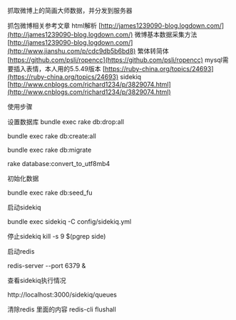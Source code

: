 抓取微博上的简画大师数据，并分发到服务器

抓包微博相关参考文章
html解析
[http://james1239090-blog.logdown.com/](http://james1239090-blog.logdown.com/)
微博基本数据采集方法
[http://james1239090-blog.logdown.com/](http://www.jianshu.com/p/cdc9db5b6bd8)
繁体转简体
[https://github.com/psli/ropencc](https://github.com/psli/ropencc)
mysql需要插入表情，本人用的5.5.49版本
[https://ruby-china.org/topics/24693](https://ruby-china.org/topics/24693)
sidekiq 
[http://www.cnblogs.com/richard1234/p/3829074.html](http://www.cnblogs.com/richard1234/p/3829074.html)

使用步骤

设置数据库
bundle exec rake db:drop:all

bundle exec rake db:create:all

bundle exec rake db:migrate

rake database:convert_to_utf8mb4

初始化数据

bundle exec rake db:seed_fu

启动sidekiq

bundle exec sidekiq -C config/sidekiq.yml

停止sidekiq
kill -s 9 $(pgrep side)


启动redis

redis-server --port 6379 &


查看sidekiq执行情况

http://localhost:3000/sidekiq/queues

清除redis 里面的内容
redis-cli flushall






